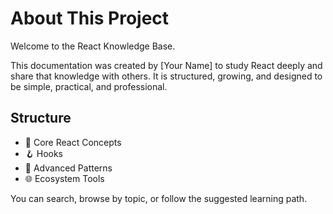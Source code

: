 # About This Project

Welcome to the React Knowledge Base.

This documentation was created by [Your Name] to study React deeply and share that knowledge with others. It is structured, growing, and designed to be simple, practical, and professional.

## Structure

- 🧠 Core React Concepts
- 🪝 Hooks
- 🧩 Advanced Patterns
- 🌐 Ecosystem Tools

You can search, browse by topic, or follow the suggested learning path.
